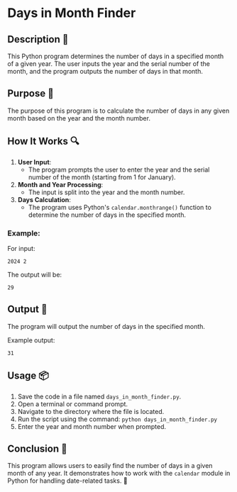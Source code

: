 # Days in Month Finder

## Description 📝

This Python program determines the number of days in a specified month of a given year.
The user inputs the year and the serial number of the month, and the program outputs the number of days in that month.

## Purpose 🎯

The purpose of this program is to calculate the number of days in any given month based on the year and the month number.

## How It Works 🔍

1. **User Input**:
    - The program prompts the user to enter the year and the serial number of the month (starting from 1 for January).
2. **Month and Year Processing**:
    - The input is split into the year and the month number.
3. **Days Calculation**:
    - The program uses Python's `calendar.monthrange()` function to determine the number of days in the specified month.

### Example:

For input:

```
2024 2
```

The output will be:

```
29
```

## Output 📜

The program will output the number of days in the specified month.

Example output:

```
31
```

## Usage 📦

1. Save the code in a file named `days_in_month_finder.py`.
2. Open a terminal or command prompt.
3. Navigate to the directory where the file is located.
4. Run the script using the command:
   `python days_in_month_finder.py`
5. Enter the year and month number when prompted.

## Conclusion 🚀

This program allows users to easily find the number of days in a given month of any year.
It demonstrates how to work with the `calendar` module in Python for handling date-related tasks. 📅
